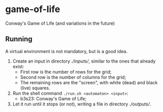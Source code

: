 # game-of-life

Conway's Game of Life (and variations in the future)

## Running

A virtual environment is not mandatory, but is a good idea.

1. Create an input in directory *./inputs/*, similar to the ones that already exist:
    - First row is the number of rows for the grid;
    - Second row is the number of columns for the grid;
    - The remaining rows are the "screen", with white (dead) and black (live) squares.
2. Run the shell command `./run.sh <automaton> <input>`:
    - b3s23: Conway's Game of Life;
3. Let it run until it stops (or not), writing a file in directory *./outputs/*.
